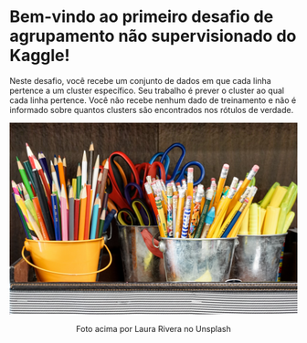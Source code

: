 # Bem-vindo ao primeiro desafio de agrupamento não supervisionado do Kaggle!

Neste desafio, você recebe um conjunto de dados em que cada linha pertence a um cluster específico. Seu trabalho é prever o cluster ao qual cada linha pertence. Você não recebe nenhum dado de treinamento e não é informado sobre quantos clusters são encontrados nos rótulos de verdade. 

![](img/01.jpg)

<center> Foto acima por Laura Rivera no Unsplash </center>



 
